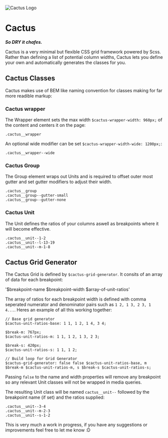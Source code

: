 ![Cactus Logo](http://joedinsdale.co.uk/misc/cactus-logo.png)

# Cactus
_**So DRY it chafes.**_

Cactus is a very minimal but flexible CSS grid framework powered by Scss. Rather than defining a list of potential column widths, Cactus lets you define your own and automatically generates the classes for you.


## Cactus Classes
Cactus makes use of BEM like naming convention for classes making for far more readible markup:

### Cactus wrapper
The Wrapper element sets the max width `$cactus-wrapper-width: 960px;` of the content and centers it on the page:

    .cactus__wrapper

An optional wide modifier can be set `$cactus-wrapper-width-wide: 1200px;`:

    .cactus__wrapper--wide

### Cactus Group
The Group element wraps out Units and is required to offset outer most gutter and set gutter modifiers to adjust their width.

    .cactus__group
    .cactus__group--gutter-small
    .cactus__group--gutter-none

### Cactus Unit
The Unit defines the ratios of your columns aswell as breakpoints where it will become effective.

    .cactus__unit--1-2
    .cactus__unit--l-13-19
    .cactus__unit--m-1-8


## Cactus Grid Generator
The Cactus Grid is defined by `$cactus-grid-generator`. It consits of an array of data for each breakpoint:

'$breakpoint-name $breakpoint-width $array-of-unit-ratios'

The array of ratios for each breakpoint width is defined with comma seperated numerator and denominator pairs such as `1 2, 1 3, 2 3, 1 4...`. Heres an example of all this working together:

    // Base grid generator
    $cactus-unit-ratios-base: 1 1, 1 2, 1 4, 3 4;

    $break-m: 767px;
    $cactus-unit-ratios-m: 1 1, 1 2, 1 3, 2 3;

    $break-s: 420px;
    $cactus-unit-ratios-s: 1 1, 1 2;

    // Build loop for Grid Generator
    $cactus-grid-generator: false false $cactus-unit-ratios-base, m $break-m $cactus-unit-ratios-m, s $break-s $cactus-unit-ratios-s;

Passing `false` to the name and width properties will remove any breakpoint so any relevant Unit classes will not be wrapped in media queries.

The resulting Unit class will be named `cactus__unit--` followed by the breakpoint name (if set) and the ratios supplied:

    .cactus__unit--3-4
    .cactus__unit--m-2-3
    .cactus__unit--s-1-2

This is very much a work in progress, if you have any suggestions or improvements feel free to let me know :D
